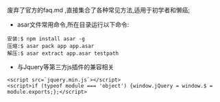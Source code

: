 废弃了官方的faq.md ,直接集合了各种常见方法,适用于初学者和懒癌;
* asar文件常用命令,所在目录运行以下命令:
```
安装:$ npm install asar -g
压缩:$ asar pack app app.asar
解压:$ asar extract app.asar testpath
```

* 与Jquery等第三方js插件的兼容相关
```
<script src=`jquery.min.js`></script>
<script>if (typeof module === 'object') {window.jQuery = window.$ = module.exports;};</script>
```